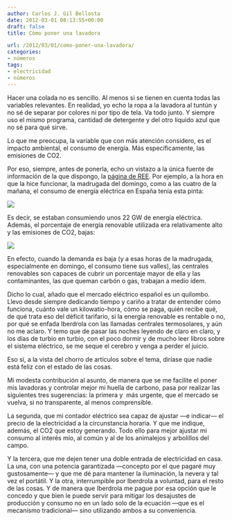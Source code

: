 ```yaml
---
author: Carlos J. Gil Bellosta
date: 2012-03-01 08:13:55+00:00
draft: false
title: Cómo poner una lavadora

url: /2012/03/01/como-poner-una-lavadora/
categories:
- números
tags:
- electricidad
- números
---
```


Hacer una colada no es sencillo. Al menos si se tienen en cuenta todas las variables relevantes. En realidad, yo echo la ropa a la lavadora al tuntún y no sé de separar por colores ni por tipo de tela. Va todo junto. Y siempre uso el mismo programa, cantidad de detergente y del otro líquido azul que no sé para qué sirve.

Lo que me preocupa, la variable que con más atención considero, es el impacto ambiental, el consumo de energía. Más específicamente, las emisiones de CO2.

Por eso, siempre, antes de ponerla, echo un vistazo a la única fuente de información de la que dispongo, la [página de REE](https://demanda.ree.es/demanda.html). Por ejemplo, a la hora en que la hice funcionar, la madrugada del domingo, como a las cuatro de la mañana, el consumo de energía eléctrica en España tenía esta pinta:

[![](/wp-uploads/2012/02/consumo_electricidad_ree.png)
](/wp-uploads/2012/02/consumo_electricidad_ree.png)

Es decir, se estaban consumiendo unos 22 GW de energía eléctrica. Además, el porcentaje de energía renovable utilizada era relativamente alto y las emisiones de CO2, bajas:

[![](/wp-uploads/2012/02/fuentes_produccion.png)
](/wp-uploads/2012/02/fuentes_produccion.png)

En efecto, cuando la demanda es baja (y a esas horas de la madrugada, especialmente en domingo, el consumo tiene sus valles), las centrales renovables son capaces de cubrir un porcentaje mayor de ella y las contaminantes, las que queman carbón o gas, trabajan a medio ídem.

Dicho lo cual, añado que el mercado eléctrico español es un quilombo. Llevo desde siempre dedicando tiempo y cariño a tratar de entender cómo funciona, cuánto vale un kilowatio-hora, cómo se paga, quién recibe qué, de qué trata eso del déficit tarifario, si la energía renovable es rentable o no, por qué se enfada Iberdrola con las llamadas centrales termosolares, y aún no me aclaro. Y temo que de pasar las noches leyendo de claro en claro, y los días de turbio en turbio, con el poco dormir y de mucho leer libros sobre el sistema eléctrico, se me seque el cerebro y venga a perder el juicio.

Eso sí, a la vista del chorro de artículos sobre el tema, diríase que nadie está feliz con el estado de las cosas.

Mi modesta contribución al asunto, de manera que se me facilite el poner mis lavadoras y controlar mejor mi huella de carbono, pasa por realizar las siguientes tres sugerencias: la primera y  más urgente, que el mercado se vuelva, si no transparente, al menos comprensible.

La segunda, que mi contador eléctrico sea capaz de ajustar —e indicar— el precio de la electricidad a la circunstancia horaria. Y que me indique, además, el CO2 que estoy generando. Todo ello para mejor ajustar mi consumo al interés mío, al común y al de los animalejos y arbolillos del campo.

Y la tercera, que me dejen tener una doble entrada de electricidad en casa. La una, con una potencia garantizada —concepto por el que pagaré muy gustosamente— y que me dé para mantener la iluminación, la nevera y tal vez el portátil. Y la otra, interrumpible por Iberdrola a voluntad, para el resto de las cosas. Y de manera que Iberdrola me pague por esa opción que le concedo y que bien le puede servir para mitigar los desajustes de producción y consumo no en un lado solo de la ecuación —que es el mecanismo tradicional— sino utilizando ambos a su conveniencia.
